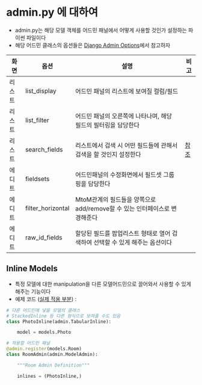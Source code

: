 # admin.py 에 대하여
* admin.py는 해당 모델 객체를 어드민 패널에서 어떻게 사용할 것인가 설정하는 파이썬 파일이다
* 해당 어드민 클래스의 옵션들은 [Django Admin Options](https://docs.djangoproject.com/en/3.2/ref/contrib/admin/)에서 참고하자

|화면| 옵션   | 설명   | 비고   |
|----|----|----|----|
|리스트| list_display | 어드민 패널의 리스트에 보여질 컬럼/필드   |    |
|리스트| list_filter| 어드민 패널의 오른쪽에 나타나며, 해당 필드의 필터링을 담당한다 | |
|리스트| search_fields| 리스트에서 검색 시 어떤 필드들에 관해서 검색을 할 것인지 설정한다|[참조](https://docs.djangoproject.com/en/3.2/ref/contrib/admin/#django.contrib.admin.ModelAdmin.search_fields)|
|에디트| fieldsets | 어드민패널의 수정화면에서 필드셋 그룹핑을 담당한다 |  |
|에디트| filter_horizontal| MtoM관계의 필드들을 양쪽으로 add/remove할 수 있는 인터페이스로 변경해준다||
|에디트 |raw_id_fields|할당된 필드를 팝업리스트 형태로 열어 검색하여 선택할 수 있게 해주는 옵션이다| |

## Inline Models
* 특정 모델에 대한 manipulation을 다른 모델어드민으로 끌어와서 사용할 수 있게 해주는 기능이다
* 예제 코드 ([실제 적용 부분](./rooms/admin.py)) :
```py
# 다른 어드민에 넣을 모델의 클래스
# StackedInline 등 다른 형식으로 보여줄 수도 있음
class PhotoInline(admin.TabularInline):

    model = models.Photo

# 적용할 어드민 패널
@admin.register(models.Room)
class RoomAdmin(admin.ModelAdmin):

    """Room Admin Definition"""

    inlines = (PhotoInline,)
```
